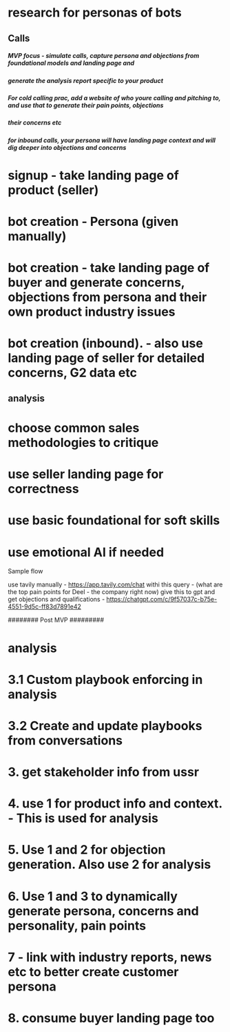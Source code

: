 # research for personas of bots

## Calls ##

##### MVP focus - simulate calls, capture persona and objections from foundational models and landing page and 
##### generate the analysis report specific to your product
##### For cold calling prac, add a website of who youre calling and pitching to, and use that to generate their pain points, objections
##### their concerns etc 
##### for inbound calls, your persona will have landing page context and will dig deeper into objections and concerns


# signup - take landing page of product (seller)
# bot creation - Persona (given manually) 
# bot creation - take landing page of buyer and generate concerns, objections from persona and their own product industry issues
# bot creation (inbound). - also use landing page of seller for detailed concerns, G2 data etc

## analysis ##
# choose common sales methodologies to critique
# use seller landing page for correctness
# use basic foundational for soft skills
# use emotional AI if needed 


Sample flow



use tavily manually - https://app.tavily.com/chat withi this query - (what are the top pain points for Deel - the company right now)
give this to gpt and get objections and qualifications - https://chatgpt.com/c/9f57037c-b75e-4551-9d5c-ff83d7891e42


######## Post MVP #########


# analysis
# 3.1 Custom playbook enforcing in analysis
# 3.2 Create and update playbooks from conversations


# 3. get stakeholder info from ussr
# 4. use 1 for product info and context. - This is used for analysis
# 5. Use 1 and 2 for objection generation. Also use 2 for analysis
# 6. Use 1 and 3 to dynamically generate persona, concerns and personality, pain points



# 7 - link with industry reports, news etc to better create customer persona 
# 8. consume  buyer landing page too